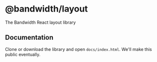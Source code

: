 # @bandwidth/layout

The Bandwidth React layout library

## Documentation

Clone or download the library and open `docs/index.html`. We'll make this public eventually.
